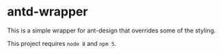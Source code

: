 # antd-wrapper

This is a simple wrapper for ant-design that overrides some of the styling.

This project requires `node 8` and `npm 5`.

